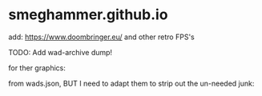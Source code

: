 # smeghammer.github.io

add:
https://www.doombringer.eu/
and other retro FPS's

TODO: Add wad-archive dump!

for ther graphics:

from wads.json, BUT I need to adapt them to strip out the un-needed junk:


